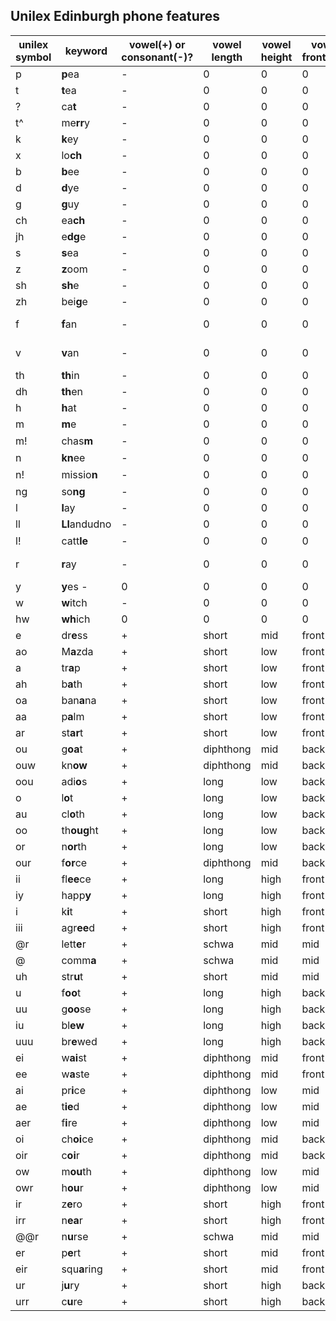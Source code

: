 
 ## Unilex Edinburgh phone features


| unilex symbol | keyword | vowel(+) or consonant(-)? | vowel length | vowel height |  vowel frontness  |  vowel rounding |  consonant type |  consonant place  | consonant voicing | Edinburgh mapping | IPA | 
|-----------|----| ----|---|----|----|----|----|-----|---|---|---|
|p | **p**ea| - | 0 | 0 | 0 | 0 | stop | labial | - | p | p | 
| t | **t**ea | - | 0 | 0 | 0 | 0 | stop | alveolar | - | t | t |
| ? | ca**t**| - | 0 | 0 | 0 | 0 | stop | glottal | + | ? | ʔ |   
| t^ | me**rr**y | - | 0 | 0 | 0 | 0 | tap | alveolar | + | t^ | ɾ | 
| k | **k**ey | - | 0 | 0 | 0 | 0 | stop | velar | - | k | k| 
| x | lo**ch**| - | 0 | 0 | 0 | 0 | fricative | velar | - | x | x| 
| b | **b**ee | - | 0 | 0 | 0 | 0 | stop | labial | + | b | b| 
| d | **d**ye | - | 0 | 0 | 0 | 0 | stop | alveolar | + | d | d | 
| g | **g**uy | - | 0 | 0 | 0 | 0 | stop | velar | + | g | g | 
| ch | ea**ch** | - | 0 | 0 | 0 | 0 | affricate | palatal | - | ch | ʧ |
| jh | e**dg**e| - | 0 | 0 | 0 | 0 | affricate | palatal | + | jh | ʤ | 
| s | **s**ea | - | 0 | 0 | 0 | 0 | fricative | alveolar | - | s | s | 
| z | **z**oom |  - | 0 | 0 | 0 | 0 | fricative | alveolar | + | z | z | 
| sh | **sh**e  |  - | 0 | 0 | 0 | 0 | fricative | palatal | - | sh | ʃ |
| zh | bei**g**e| - | 0 | 0 | 0 | 0 | fricative | palatal | + | zh | ʒ | 
| f | **f**an | - | 0 | 0 | 0 | 0 | fricative | labio-dental | - | f | f| 
| v | **v**an | - | 0 | 0 | 0 | 0 | fricative | labio-dental | + | v | v | 
| th | **th**in |- | 0 | 0 | 0 | 0 | fricative | dental | - | th | θ |
| dh | **th**en |- | 0 | 0 | 0 | 0 | fricative | dental | + | dh | ð | 
| h | **h**at | - | 0 | 0 | 0 | 0 | fricative | 0 | - |  h | h | 
| m | **m**e | - | 0 | 0 | 0 | 0 | nasal | labial | + | m | m | 
| m! | chas**m** | - | 0 | 0 | 0 | 0 | nasal | labial | + | m! | m̩  |  
| n | **kn**ee | - | 0 | 0 | 0 | 0 | nasal | alveolar | + | n | n |  
| n! | missio**n** | - | 0 | 0 | 0 | 0 | nasal | alveolar | + | n! | n̩ |  
| ng | so**ng** | - | 0 | 0 | 0 | 0 | nasal | velar | + | ng | ŋ | 
| l | **l**ay | - | 0 | 0 | 0 | 0 | approximant | alveolar | + | l | ɫ  | 
| ll | **Ll**andudno | - | 0 | 0 | 0 | 0 | approximant | alveolar | + |l | ɫ  | 
| l! | catt**le** | - | 0 | 0 | 0 | 0 | approximant | alveolar | + | l! | l̩ | 
| r | **r**ay |  - | 0 | 0 | 0 | 0 | approximant | alveolar | + | r $\rightarrow$ t^ | ɹ $\rightarrow$ ɾ | 
| y | **y**es - | 0 | 0 | 0 | 0 | liquid | palatal | + | y | j | 
| w | **w**itch | - | 0 | 0 | 0 | 0 | liquid | labial | + | w | w | 
| hw | **wh**ich  | 0 | 0 | 0 | 0 | liquid | labial | + | hw | ʍ | 
| e | dr**e**ss | + | short | mid | front | -  | 0 | 0 | 0 | e | ɛ | 
| ao | M**a**zda | + | short | low | front | -  | 0 | 0 | 0 | a | a | 
| a | tr**a**p | + | short | low | front | -  | 0 | 0 | 0 | a  | a |
| ah | b**a**th | + | short | low | front | -  | 0 | 0 | 0 | a  | a |
| oa | ban**a**na | + | short | low | front | -  | 0 | 0 | 0 | a  | a |
| aa | p**a**lm | + | short | low | front | -  | 0 | 0 | 0 | a | a |
| ar | st**ar**t | + | short | low | front | -  | 0 | 0 | 0 | ar |  aɹ
| ou | g**oa**t | + | diphthong | mid | back | +  | 0 | 0 | 0 | ou | o | 
| ouw | kn**ow** | + | diphthong | mid | back | +  | 0 | 0 | 0 | ou | o | 
| oou | adi**o**s | + | long | low | back | +  | 0 | 0 | 0 |  oo | ɔ | 
| o | l**o**t | + | long | low | back | +  | 0 | 0 | 0 | oo | ɔ | 
| au | cl**o**th | + | long | low | back | +  | 0 | 0 | 0 | oo | ɔ |  
| oo | th**oug**ht | + | long | low | back | +  | 0 | 0 | 0 | oo | ɔ | 
| or | n**or**th |+ | long | low | back | +  | 0 | 0 | 0 | or | ɔɹ | 
| our | f**or**ce | + | diphthong | mid | back | +  | 0 | 0 | 0 | our | oɹ |
| ii | fl**ee**ce | + | long | high | front | -  | 0 | 0 | 0 | ii | i | 
| iy | happ**y** | + | long | high | front | -  | 0 | 0 | 0 | iy | i | 
| i | k**i**t | + | short | high | front | -  | 0 | 0 | 0 | i | ɪ | 
| iii | agr**ee**d | + | short | high | front | -  | 0 | 0 | 0 | iii | i: | 
| @r | lett**e**r | + | schwa | mid | mid | -  | r | a | + | @r | əɹ | 
| @ | comm**a** | + | schwa | mid | mid | -  | 0 | 0 | 0 | @ | ə | 
| uh | str**u**t | + | short | mid | mid | -  | 0 | 0 | 0 | uh | ʌ | 
| u | f**oo**t | + | long | high | back | +  | 0 | 0 | 0 | uu | ʉ | 
| uu | g**oo**se | + | long | high | back | +  | 0 | 0 | 0 | uu | ʉ | 
| iu | bl**ew** | + | long | high | back | +  | 0 | 0 | 0 | uu | ʉ |
| uuu | br**e**wed | + | long | high | back | +  | 0 | 0 | 0 | uuu | ʉ: |
| ei | w**ai**st | + | diphthong | mid | front | -  | 0 | 0 | 0 | ei | e |  
| ee | w**a**ste | + | diphthong | mid | front | -  | 0 | 0 | 0 | ei | e | 
| ai | pr**i**ce | + | diphthong | low | mid | -  | 0 | 0 | 0 | ai |  ʌi | 
| ae | t**ie**d | + | diphthong | low | mid | -  | 0 | 0 | 0 | ae | ae | 
| aer | f**i**re | + | diphthong | low | mid | -  | 0 | 0 | 0 |  aer | aeɹ |  
| oi | ch**oi**ce | + | diphthong | mid | back | +  | 0 | 0 | 0 | oi | ɔɪ| 
| oir | c**oi**r | + | diphthong | mid | back | +  | 0 | 0 | 0 | oir |  ɔɪɹ | 
| ow | m**ou**th | + | diphthong | low | mid | -  | 0 | 0 | 0 | ow |  ʌʊ |
| owr | h**ou**r |  + | diphthong | low | mid | -  | 0 | 0 | 0 | owr |  ʌʊɹ | 
| ir | z**e**ro | + | short | high | front | -  | 0 | 0 | 0 | ir | iɹ |
| irr | n**ea**r |  + | short | high | front | -  | 0 | 0 | 0 | irr | iːɹ | 
| @@r | n**u**rse | + | schwa | mid | mid | -  | 0 | 0 | 0 | @@r | ɜɹ |
| er | p**e**rt | + | short | mid | front | -  | 0 | 0 | 0 | er | ɛɹ | 
| eir | squ**a**ring | + | short | mid | front | -  | 0 | 0 | 0 | eir |  eɹ | 
| ur | j**u**ry |  + | short | high | back | +  | 0 | 0 | 0 |   ur | ʉɹ | 
| urr | c**u**re |  + | short | high | back | +  | 0 | 0 | 0 |  urr |  ʉ:ɹ | 

